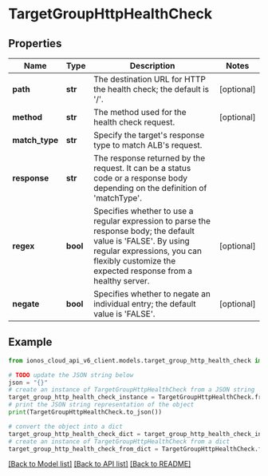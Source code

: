 # TargetGroupHttpHealthCheck


## Properties

Name | Type | Description | Notes
------------ | ------------- | ------------- | -------------
**path** | **str** | The destination URL for HTTP the health check; the default is &#39;/&#39;. | [optional] 
**method** | **str** | The method used for the health check request. | [optional] 
**match_type** | **str** | Specify the target&#39;s response type to match ALB&#39;s request. | 
**response** | **str** | The response returned by the request. It can be a status code or a response body depending on the definition of &#39;matchType&#39;. | 
**regex** | **bool** | Specifies whether to use a regular expression to parse the response body; the default value is &#39;FALSE&#39;.  By using regular expressions, you can flexibly customize the expected response from a healthy server. | [optional] 
**negate** | **bool** | Specifies whether to negate an individual entry; the default value is &#39;FALSE&#39;. | [optional] 

## Example

```python
from ionos_cloud_api_v6_client.models.target_group_http_health_check import TargetGroupHttpHealthCheck

# TODO update the JSON string below
json = "{}"
# create an instance of TargetGroupHttpHealthCheck from a JSON string
target_group_http_health_check_instance = TargetGroupHttpHealthCheck.from_json(json)
# print the JSON string representation of the object
print(TargetGroupHttpHealthCheck.to_json())

# convert the object into a dict
target_group_http_health_check_dict = target_group_http_health_check_instance.to_dict()
# create an instance of TargetGroupHttpHealthCheck from a dict
target_group_http_health_check_from_dict = TargetGroupHttpHealthCheck.from_dict(target_group_http_health_check_dict)
```
[[Back to Model list]](../README.md#documentation-for-models) [[Back to API list]](../README.md#documentation-for-api-endpoints) [[Back to README]](../README.md)


